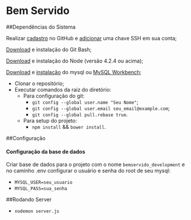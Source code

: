 # Bem Servido

##Dependências do Sistema

Realizar [cadastro](https://github.com/join?source=header-home) no GitHub e [adicionar](https://help.github.com/articles/adding-a-new-ssh-key-to-your-github-account/) uma chave SSH em sua conta;

[Download](https://git-for-windows.github.io/) e instalação do Git Bash;

[Download](https://nodejs.org/en/download/) e instalação do Node (versão 4.2.4 ou acima);

[Download](http://dev.mysql.com/downloads/mysql/) e [instalação](https://dev.mysql.com/doc/refman/5.5/en/installing.html) do mysql ou [MySQL Workbench](https://dev.mysql.com/doc/refman/5.5/en/installing.html);

- Clonar o repositório;
- Executar comandos da raiz do diretório:
  - Para configuração do git:
    - `git config --global user.name "Seu Nome"`;
    - `git config --global user.email seu_email@example.com`;
    - `git config --global pull.rebase true`.  
  - Para setup do projeto:
    - `npm install` && `bower install`.

##Configuração

#### Configuração da base de dados

Criar base de dados para o projeto com o nome `bemservido_development` e no caminho .env configurar o usuário e senha do root de seu mysql:

  - `MYSQL_USER=seu_usuario`
  - `MYSQL_PASS=sua_senha`

##Rodando Server

 - `nodemon server.js`
